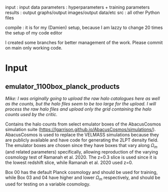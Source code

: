 

input :  input data
parameters : hyperparameters + training parameters
results : output graphs/output images/output data/etc
src : all other Python files

compile : it is for my (Damien) setup, because I am lazzy to change 20 times the setup of my code editor


I  created some branches for better management of the work. Please commit on main only working code.  

# Input

## emulator_1100box_planck_products

*Mike: I was originally going to upload the raw halo catalogues here as well as the counts, but the halo files seem to be too large for the upload. I will process the raw halo files and upload only the grid containing the halo counts used by the critic.*

Contains the halo counts from select emulator boxes of the AbacusCosmos simulation suite (https://lgarrison.github.io/AbacusCosmos/simulations/). AbacusCosmos is used to replace the VELMASS simulations because they are publicly available and have code for generating the 2LPT density field. The emulator boxes are chosen since they have boxes that vary along $\Omega_m$ (and related parameters) specifically, allowing reproduction of the varying cosmology test of Ramanah et al. 2020. The z=0.3 slice is used since it is the lowest redshift slice, while Ramanah et al. 2020 used z=0.

Box 00 has the default Planck cosmology and should be used for training, while Box 03 and 04 have higher and lower $\Omega_m$ respectively, and should be used for testing on a variable cosmology.
